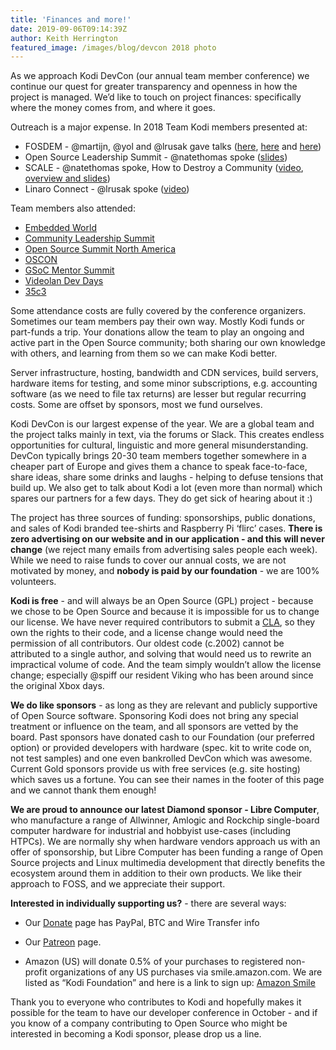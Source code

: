 ```yaml
---
title: 'Finances and more!'
date: 2019-09-06T09:14:39Z
author: Keith Herrington
featured_image: /images/blog/devcon 2018 photo
---
```

As we approach Kodi DevCon (our annual team member conference) we continue our quest for greater transparency and openness in how the project is managed. We’d like to touch on project finances: specifically where the money comes from, and where it goes.

  

 Outreach is a major expense. In 2018 Team Kodi members presented at:

 
 * FOSDEM - @martijn, @yol and @lrusak gave talks ([here](https://archive.fosdem.org/2018/schedule/event/om_kodi/), [here](https://archive.fosdem.org/2018/schedule/event/wayland_client/) and [here](https://archive.fosdem.org/2018/schedule/event/kodi/&amp;sa=D&amp;ust=1567800781359000))
 * Open Source Leadership Summit - @natethomas spoke ([slides](https://drive.google.com/file/d/1albCdFmEBH1_GkAkVcLE1yIZadMcqpn5/view?usp=sharing))
 * SCALE - @natethomas spoke, How to Destroy a Community ([video](https://www.youtube.com/watch?v=DxW2XyWA5jA&feature=youtu.be&t=18939), [overview and slides](http://www.socallinuxexpo.org/scale/16x/presentations/how-destroy-community))
 * Linaro Connect - @lrusak spoke ([video](https://youtu.be/H1YLEXVFNfw))
 
  

 Team members also attended:

 
 * [Embedded World](https://www.embedded-world.de/en)
 * [Community Leadership Summit](https://www.communityleadershipsummit.com/)
 * [Open Source Summit North America](https://www.google.com/url?q=https://events.linuxfoundation.org/events/open-source-summit-north-america-2019/&sa=D&ust=1567800781362000)
 * [OSCON](https://www.google.com/url?q=https://conferences.oreilly.com/oscon/oscon-or&sa=D&ust=1567800781363000)
 * [GSoC Mentor Summit](https://www.google.com/url?q=https://summerofcode.withgoogle.com&sa=D&ust=1567800781363000)
 * [Videolan Dev Days](https://www.google.com/url?q=https://vdd.videolan.org&sa=D&ust=1567800781363000)
 * [35c3](https://www.google.com/url?q=https://events.ccc.de/congress/2018/wiki/index.php/Main_Page&sa=D&ust=1567800781364000)
 
  

 Some attendance costs are fully covered by the conference organizers. Sometimes our team members pay their own way. Mostly Kodi funds or part-funds a trip. Your donations allow the team to play an ongoing and active part in the Open Source community; both sharing our own knowledge with others, and learning from them so we can make Kodi better.

 Server infrastructure, hosting, bandwidth and CDN services, build servers, hardware items for testing, and some minor subscriptions, e.g. accounting software (as we need to file tax returns) are lesser but regular recurring costs. Some are offset by sponsors, most we fund ourselves.

 Kodi DevCon is our largest expense of the year. We are a global team and the project talks mainly in text, via the forums or Slack. This creates endless opportunities for cultural, linguistic and more general misunderstanding. DevCon typically brings 20-30 team members together somewhere in a cheaper part of Europe and gives them a chance to speak face-to-face, share ideas, share some drinks and laughs - helping to defuse tensions that build up. We also get to talk about Kodi a lot (even more than normal) which spares our partners for a few days. They do get sick of hearing about it :)

 The project has three sources of funding: sponsorships, public donations, and sales of Kodi branded tee-shirts and Raspberry Pi ‘flirc’ cases. **There is zero advertising on our website and in our application - and this** **will never change** (we reject many emails from advertising sales people each week). While we need to raise funds to cover our annual costs, we are not motivated by money, and **nobody is paid by our foundation** - we are 100% volunteers.

  

 **Kodi is free** - and will always be an Open Source (GPL) project - because we chose to be Open Source and because it is impossible for us to change our license. We have never required contributors to submit a [CLA](https://www.google.com/url?q=https://en.wikipedia.org/wiki/Contributor_License_Agreement&sa=D&ust=1567800781365000), so they own the rights to their code, and a license change would need the permission of all contributors. Our oldest code (c.2002) cannot be attributed to a single author, and solving that would need us to rewrite an impractical volume of code. And the team simply wouldn’t allow the license change; especially @spiff our resident Viking who has been around since the original Xbox days.

  

 **We do like sponsors** - as long as they are relevant and publicly supportive of Open Source software. Sponsoring Kodi does not bring any special treatment or influence on the team, and all sponsors are vetted by the board. Past sponsors have donated cash to our Foundation (our preferred option) or provided developers with hardware (spec. kit to write code on, not test samples) and one even bankrolled DevCon which was awesome. Current Gold sponsors provide us with free services (e.g. site hosting) which saves us a fortune. You can see their names in the footer of this page and we cannot thank them enough!

  

 **We are proud to announce our latest Diamond sponsor - Libre Computer**, who manufacture a range of Allwinner, Amlogic and Rockchip single-board computer hardware for industrial and hobbyist use-cases (including HTPCs). We are normally shy when hardware vendors approach us with an offer of sponsorship, but Libre Computer has been funding a range of Open Source projects and Linux multimedia development that directly benefits the ecosystem around them in addition to their own products. We like their approach to FOSS, and we appreciate their support.

  

 **Interested in individually supporting us?** - there are several ways:

 
 * Our [Donate](https://kodi.tv/contribute/donate) page has PayPal, BTC and Wire Transfer info
 
 
 * Our [Patreon](https://www.patreon.com/teamkodi) page.
 
 
 * Amazon (US) will donate 0.5% of your purchases to registered non-profit organizations of any US purchases via smile.amazon.com. We are listed as “Kodi Foundation” and here is a link to sign up: [Amazon Smile](https://smile.amazon.com/ch/47-4565769)
 
  

 Thank you to everyone who contributes to Kodi and hopefully makes it possible for the team to have our developer conference in October - and if you know of a company contributing to Open Source who might be interested in becoming a Kodi sponsor, please drop us a line.

 